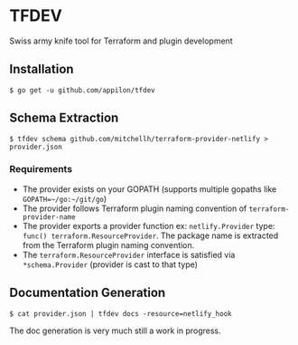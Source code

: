 # TFDEV
Swiss army knife tool for Terraform and plugin development

## Installation
```
$ go get -u github.com/appilon/tfdev
```

## Schema Extraction
```
$ tfdev schema github.com/mitchellh/terraform-provider-netlify > provider.json
```

### Requirements
* The provider exists on your GOPATH (supports multiple gopaths like `GOPATH=~/go:~/git/go`)
* The provider follows Terraform plugin naming convention of `terraform-provider-name`
* The provider exports a provider function ex: `netlify.Provider` type: `func() terraform.ResourceProvider`. The package name is extracted from the Terraform plugin naming convention.
* The `terraform.ResourceProvider` interface is satisfied via `*schema.Provider` (provider is cast to that type)

## Documentation Generation
```
$ cat provider.json | tfdev docs -resource=netlify_hook
```

The doc generation is very much still a work in progress.